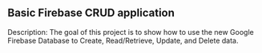 ## Basic Firebase CRUD application

Description:
The goal of this project is to show how to use the new Google Firebase Database to Create, Read/Retrieve, Update, and Delete data.

